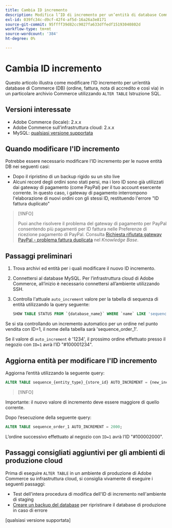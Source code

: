 ```yaml
---
title: Cambia ID incremento
description: Modifica l’ID di incremento per un’entità di database Commerce.
exl-id: 039fc34c-d9cf-42f4-af5d-16a26a3e8171
source-git-commit: 95ffff39d82cc9027fa633dffedf15193040802d
workflow-type: tm+mt
source-wordcount: '384'
ht-degree: 0%

---
```


# Cambia ID incremento

Questo articolo illustra come modificare l’ID incremento per un’entità database di Commerce (DB) (ordine, fattura, nota di accredito e così via) in un particolare archivio Commerce utilizzando `ALTER TABLE` Istruzione SQL.

## Versioni interessate

- Adobe Commerce (locale): 2.x.x
- Adobe Commerce sull’infrastruttura cloud: 2.x.x
- MySQL: [qualsiasi versione supportata](../../installation/prerequisites/database/mysql.md)

## Quando modificare l&#39;ID incremento

Potrebbe essere necessario modificare l&#39;ID incremento per le nuove entità DB nei seguenti casi:

- Dopo il ripristino di un backup rigido su un sito live
- Alcuni record degli ordini sono stati persi, ma i loro ID sono già utilizzati dai gateway di pagamento (come PayPal) per il tuo account esercente corrente. In questo caso, i gateway di pagamento interrompono l&#39;elaborazione di nuovi ordini con gli stessi ID, restituendo l&#39;errore &quot;ID fattura duplicato&quot;

>[!INFO]
>
>Puoi anche risolvere il problema del gateway di pagamento per PayPal consentendo più pagamenti per ID fattura nelle Preferenze di ricezione pagamento di PayPal. Consulta [Richiesta rifiutata gateway PayPal - problema fattura duplicata] nel _Knowledge Base_.

## Passaggi preliminari

1. Trova archivi ed entità per i quali modificare il nuovo ID incremento.
1. Connettersi al database MySQL.
Per l’infrastruttura cloud di Adobe Commerce, all’inizio è necessario connettersi all’ambiente utilizzando SSH.
1. Controlla l&#39;attuale `auto_increment` valore per la tabella di sequenza di entità utilizzando la query seguente:

   ```sql
   SHOW TABLE STATUS FROM `{database_name}` WHERE `name` LIKE 'sequence_{entity_type}_{store_id}';
   ```

Se si sta controllando un incremento automatico per un ordine nel punto vendita con ID=1, il nome della tabella sarà &#39;sequence_order_1&#39;.

Se il valore di `auto_increment` è &#39;1234&#39;, il prossimo ordine effettuato presso il negozio con `ID=1` avrà l’ID &quot;#100001234&quot;.

## Aggiorna entità per modificare l&#39;ID incremento

Aggiorna l’entità utilizzando la seguente query:

```sql
ALTER TABLE sequence_{entity_type}_{store_id} AUTO_INCREMENT = {new_increment_value};
```

>[!INFO]
>
Importante: il nuovo valore di incremento deve essere maggiore di quello corrente.

Dopo l’esecuzione della seguente query:

```sql
ALTER TABLE sequence_order_1 AUTO_INCREMENT = 2000;
```

L’ordine successivo effettuato al negozio con `ID=1` avrà l’ID &quot;#100002000&quot;.

## Passaggi consigliati aggiuntivi per gli ambienti di produzione cloud

Prima di eseguire `ALTER TABLE` in un ambiente di produzione di Adobe Commerce su infrastruttura cloud, si consiglia vivamente di eseguire i seguenti passaggi:

- Test dell&#39;intera procedura di modifica dell&#39;ID di incremento nell&#39;ambiente di staging
- [Creare un backup del database] per ripristinare il database di produzione in caso di errore

<!-- Link Definitions -->

[Richiesta rifiutata gateway PayPal - problema fattura duplicata]: https://support.magento.com/hc/en-us/articles/115002457473
[Creare un backup del database]: https://support.magento.com/hc/en-us/articles/360003254334
[qualsiasi versione supportata]
